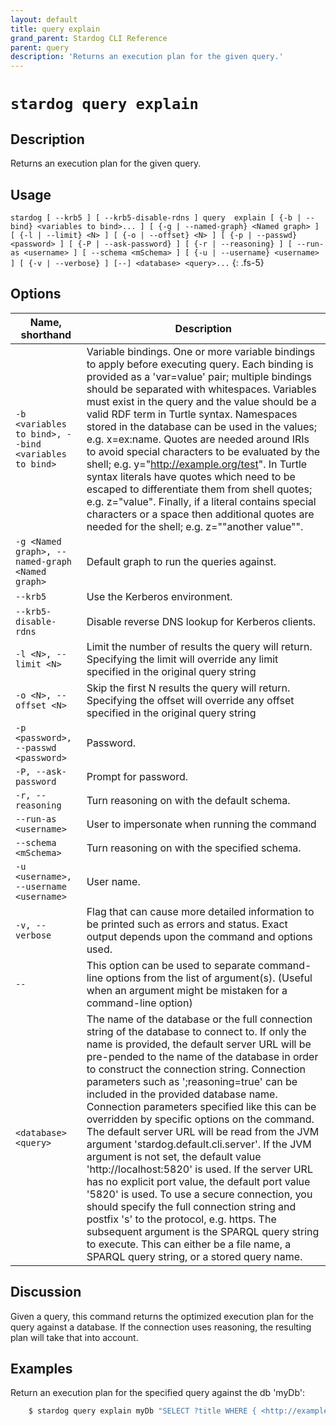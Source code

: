 ```yaml
---
layout: default
title: query explain
grand_parent: Stardog CLI Reference
parent: query
description: 'Returns an execution plan for the given query.'
---
```


#  `stardog query explain` 
## Description
Returns an execution plan for the given query.<br>
## Usage
`stardog [ --krb5 ] [ --krb5-disable-rdns ] query  explain [ {-b | --bind} <variables to bind>... ] [ {-g | --named-graph} <Named graph> ] [ {-l | --limit} <N> ] [ {-o | --offset} <N> ] [ {-p | --passwd} <password> ] [ {-P | --ask-password} ] [ {-r | --reasoning} ] [ --run-as <username> ] [ --schema <mSchema> ] [ {-u | --username} <username> ] [ {-v | --verbose} ] [--] <database> <query>...`
{: .fs-5}
## Options

Name, shorthand | Description 
---|---
`-b <variables to bind>, --bind <variables to bind>` | Variable bindings. One or more variable bindings to apply before executing query. Each binding is provided as a 'var=value' pair; multiple bindings should be separated with whitespaces. Variables must exist in the query and the value should be a valid RDF term in Turtle syntax. Namespaces stored in the database can be used in the values; e.g. x=ex:name. Quotes are needed around IRIs to avoid special characters to be evaluated by the shell; e.g. y="<http://example.org/test>". In Turtle syntax literals have quotes which need to be escaped to differentiate them from shell quotes; e.g. z=\"value\". Finally, if a literal contains special characters or a space then additional quotes are needed for the shell; e.g. z="\"another value\"".
`-g <Named graph>, --named-graph <Named graph>` | Default graph to run the queries against.
`--krb5` | Use the Kerberos environment.
`--krb5-disable-rdns` | Disable reverse DNS lookup for Kerberos clients.
`-l <N>, --limit <N>` | Limit the number of results the query will return. Specifying the limit will override any limit specified in the original query string
`-o <N>, --offset <N>` | Skip the first N results the query will return. Specifying the offset will override any offset specified in the original query string
`-p <password>, --passwd <password>` | Password.
`-P, --ask-password` | Prompt for password.
`-r, --reasoning` | Turn reasoning on with the default schema.
`--run-as <username>` | User to impersonate when running the command
`--schema <mSchema>` | Turn reasoning on with the specified schema.
`-u <username>, --username <username>` | User name.
`-v, --verbose` | Flag that can cause more detailed information to be printed such as errors and status. Exact output depends upon the command and options used.
`--` | This option can be used to separate command-line options from the list of argument(s). (Useful when an argument might be mistaken for a command-line option)
`<database> <query>` | The name of the database or the full connection string of the database to connect to. If only the name is provided, the default server URL will be pre-pended to the name of the database in order to construct the connection string. Connection parameters such as ';reasoning=true' can be included in the provided database name. Connection parameters specified like this can be overridden by specific options on the command. The default server URL will be read from the JVM argument 'stardog.default.cli.server'. If the JVM argument is not set, the default value 'http://localhost:5820' is used. If the server URL has no explicit port value, the default port value '5820' is used.  To use a secure connection, you should specify the full connection string and postfix 's' to the protocol, e.g. https. The subsequent argument is the SPARQL query string to execute.  This can either be a file name, a SPARQL query string, or a stored query name.

## Discussion
Given a query, this command returns the optimized execution plan for the query against a database. If the connection uses reasoning, the resulting plan will take that into account.

## Examples
Return an execution plan for the specified query against the db 'myDb':
```bash
    $ stardog query explain myDb "SELECT ?title WHERE { <http://example.org/book/book1> <http://purl.org/dc/elements/1.1/title> ?title . }"
```


